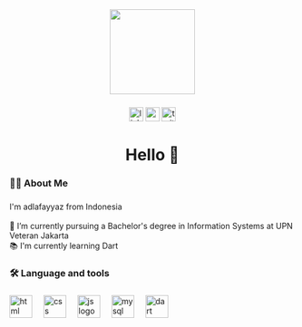 <div align="center">
  <img height="150" src="https://media.giphy.com/media/M9gbBd9nbDrOTu1Mqx/giphy.gif"  />
</div>

###

<div align="center">
  <img src="https://img.shields.io/static/v1?message=LinkedIn&logo=linkedin&label=&color=0077B5&logoColor=white&labelColor=&style=for-the-badge" height="25" alt="linkedin logo"  />
  <img src="https://img.shields.io/static/v1?message=Youtube&logo=youtube&label=&color=FF0000&logoColor=white&labelColor=&style=for-the-badge" height="25" alt="youtube logo"  />
  <img src="https://img.shields.io/static/v1?message=Twitter&logo=twitter&label=&color=1DA1F2&logoColor=white&labelColor=&style=for-the-badge" height="25" alt="twitter logo"  />
</div>

<h1 align="center">Hello 👋</h1>

###

<h3 align="left">👩‍💻  About Me</h3>

###

<p align="left">I'm adlafayyaz from Indonesia<br><br>🔭 I’m currently pursuing a Bachelor's degree in Information Systems at UPN Veteran Jakarta<br>📚 I'm currently learning Dart</p> 

###

<h3 align="left">🛠 Language and tools</h3>

###

<div align="left">
  <img src="https://github.com/user-attachments/assets/1d526002-ecce-4b36-8333-c034eb3918ca" height="40" alt="html logo"  />
  <img width="12" />
  <img src="https://github.com/user-attachments/assets/eaf3be97-8f94-43fe-ab63-c25cd322724f" height="40" alt="css logo"  />
  <img width="12" />
  <img src="https://github.com/user-attachments/assets/9da25508-2cf0-48ae-af28-80c8bbde9ab6" height="40" alt="js logo"  />
  <img width="12" />
  <img src="https://github.com/user-attachments/assets/6381d092-753d-4d11-b529-8af5564db6fb" height="40" alt="mysql logo"  />
  <img width="12" />
  <img src="https://github.com/user-attachments/assets/01d0f401-ce7d-4396-9f6c-6ae75d157fbc" height="40" alt="dart logo"  />
  <img width="12" />
</div>
